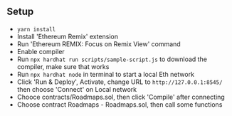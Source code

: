 ## Setup

- `yarn install`
- Install 'Ethereum Remix' extension
- Run 'Ethereum REMIX: Focus on Remix View' command
- Enable compiler
- Run `npx hardhat run scripts/sample-script.js` to download the compiler, make sure that works
- Run `npx hardhat node` in terminal to start a local Eth network
- Click 'Run & Deploy', Activate, change URL to `http://127.0.0.1:8545/` then choose 'Connect' on Local network
- Chooce contracts/Roadmaps.sol, then click 'Compile' after connecting
- Choose contract Roadmaps - Roadmaps.sol, then call some functions